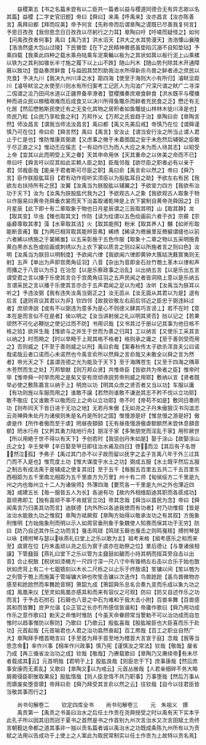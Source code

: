 <!-- { "loadSidebar": true } -->
　　益稷第五【书之名篇未尝有以二臣共一篇者以益与稷道同德合无有异志故以名其篇】益稷【二字史官旧题】帝曰【舜曰】来禹【呼禹来】汝亦昌言【汝亦陈善言】禹拜曰都【拜而叹美】帝予何言【先称帝而后谓臯陶之谟既已尽善我复何言】予思日孜孜【我但思念日日孜孜以尽躬行之力耳】臯陶曰吁【吁嗟而疑怪之】如何【问禹孜孜者何事】禹曰【禹乃言】洪水滔天【洪大之水其势漫天】浩浩懐山襄陵【浩浩然盛大包山过陵】下民昬垫【在下之民精神昬惑虽垫陷沉溺不自知垫玷】予乘四载【我乘此四种之载水乘舟陆乘车泥乘輴以板为之其状如箕以板行泥上山乘樏以铁为之其利如锥长半寸施之履下以上山不跌】随山刋木【随山势刋除其木开通障蔽以致功】暨益奏庶鲜食【与益因其焚烈助我治水所得新杀鸟兽之鲜者进之庶民以充食】予决九川【我决九州川泽之水】距四海【使至于海则大小有所归】濬畎浍距川【濬导畎浍之水使至川则水有所归案考工记匠人为沟洫广尺深尺谓之畎广二寻深二仭谓之浍乃田间水道以正疆界备旱潦者】暨稷播奏庶艰食鲜食【洪水既平与稷播种而进众民以稼穑艰难而后成食又以决川所得鱼鼈杀而鲜者充民食之乏】懋迁有无化居【然后懋勉斯民使迁有之无变化其物之居积者如鱼鼈徙山林林木徙川泽是也】烝民乃粒【众民乃享粒食之利】万邦作乂【万邦之氏皆趋于治】臯陶曰俞【臯陶言然】师汝昌言【谓我当师法汝昌言】禹曰都【禹又先美后戒】帝慎乃在位【谓舜谨慎乃可在位】帝曰俞【舜言然】禹曰【禹言】安汝止【谓当安行汝之所当止谓人君止于仁是也】惟防惟康其弼直【又虑事之微于未着图国之安于未危然后辅弼之臣敢于尽正直之义】惟动丕应傒志【一有动作已为而人大应之未为而人待其志】以昭受上帝【宜其以此而明受上天之眷】天其申命用休【天其重命之以休美之命而不已】帝曰吁【舜言吁以叹其如此实赖人臣之助】臣哉邻哉【欲尽臣之职者必有以亲于君】邻哉臣哉【能亲于君者斯可尽臣之职】禹曰俞【禹言俞以然之】帝曰【舜乃言】臣作朕股肱耳目【君有动作视听实须臣以为股肱耳目之助】予欲左右有民【我欲左右扶持所有之民】汝翼【汝禹当为朕股肱以辅翼之】予欲宣力四方【我欲布治功于天下】汝为【汝禹为朕股肱代我为之】予欲观古人之象【我欲观古人取象于物以作服易曰黄帝尧舜垂衣裳而天下治盖取诸乾坤是上衣下裳制自黄帝尧舜因之】日月星辰【此下即十有二章取象于物也日月星辰谓之三辰取其明】山【取其静】龙【取其变】华虫【雉也取其文】作防【读为绘谓以五色绘画前六者于衣】宗彛【宗庙彛尊取其孝】藻【水草取其洁】火【取其能照】粉米【取其养人】黼【如斧形取能断音甫】黻【为两已相背取其能辨音弗】絺绣【絺读为黹展里反黹綟谓缝也以前六者絺以绣施之于裳絺蚩】以五采彰施于五色作服【取象十二章之物以五采明施青黄白黒赤五色或绘画或刺绣以为上衣下裳以质言之则曰采以所施者言之则曰色】汝明【汝禹当为朕目以明制度】予欲闻六律【我欲闻六律即黄钟大簇姑洗蕤賔夷则无射】五声【单出为声即宫啇角征羽】八音【杂出为音即金石丝竹匏土革木以律和声而播之于八音以为乐】在治忽【以是乐察政事之治乱】以出纳五言【以是乐出五言谓受君之言以播于乐使其言合于宫啇角征羽之五声民闻之者皆洞晓上意以是乐纳五言谓采民之言以播于乐使其言亦合于五声君闻之足以为戒】汝听【汝禹当为朕耳以听之】予违汝弼【我有违失汝禹当弼正之】汝无靣从【汝无面从其君以为是】退有后言【退则背议其君以为非】钦四邻【故我钦敬左右前后邻近之臣忠于弼违紏过者】庶顽谗説【或有不以弼违为意多为是心不则德义肆其巧言谤丄】若不在时【意本在是而言似不在是者】侯以明之【汝当讲射侯之礼以明其贤否】挞以记之【若果顽然不可化必鞭挞之使记过而不防】书用识哉【又书其过于册以记其事为他日格不格之验】欲并生哉【惟欲与之并生于世而为善之归耳】工以纳言【又使乐工采其言以纳之】时而飏之【时以举飏于上观其格不格者】格则承之庸之【至于善则受而用之】否则威之【不至于善则威之以刑】禹曰俞哉【案春秋传太子欲杀浑良夫公曰诺哉诺哉云者口诺而心未诺然也今禹言俞所以然舜之言俞哉又未敢全以舜之言为然者】帝光天之下【盖谓尧德之光为能及于天下】至于海隅苍生【又至于四海之隅草木苍然而生之处】万邦黎献【则万邦众贤】共惟帝臣【皆欲共为帝者之臣】惟帝时举【惟帝舜一时举而用之是矣又安有庶顽谗説劳帝刑威之用耶】敷纳以言【贤者既举必使之敷陈嘉言以纳于上】明庶以功【明其众庶之贤否者又当以功】车服以庸【有功则旌以车服而用之】谁敢不譲【若然则谁敢不谦逊其志不矜不伐以立功耶】敢不敬应【又谁敢不以敬而应上之命以立功耶】帝不时【帝苟不如是】敷同日奏罔功【则布同天下皆日进于无功之地】无若丹朱傲【无如尧之子丹朱傲狠汉书沟洫志云尧禅舜朱处丹为诸侯则朱是名丹是所封之国】惟慢游是好【惟怠慢之游是好】傲虐是作【所作者傲而至于虐】罔昼夜頟頟【无有昼夜慢游傲虐额额然未尝休息頟音额】罔水行舟【又矜其勇力陆地行舟】朋淫于家【多聚朋党而淫乱于家】用殄厥世【所以用絶于世不得以有天下】予创若时【我惩创丹朱如是】娶于涂山【故娶涂山氏之女】辛壬癸甲【辛日娶至甲日即往治水甫及四日】啓而泣【其后有子名啓然泣孤】予弗子【禹过其门亦不以子故而留以抚字之孟子言禹八年于外三过其门而不入是也】惟荒度土功【惟大谋度乎水土之功】弼成五服【水土既平然后五服之制古有成法禹于是辅成之使复其旧】至于五千【毎服五百里五五共二千五百里东西相距为五千里南北相距为五千里直方为万里】州十有二师【甸侯绥方二千里是九州之内也毎州立十二人为诸侯师】外薄四海【要荒各一千里是九州之外也薄近四海】咸建五长【毎一服皆五人为长】各迪有功【故内外相维蹈迪其职而各厎成功】苗顽弗即工【独有苖顽不率不肯就官立功】帝其念哉【舜当以苗民为念】帝曰【舜闻禹言乃归美其功而言】迪朕德【内外所以各迪我徳而有功者】时乃功惟叙【皆是汝治水能致九功之惟叙】臯陶方祗厥叙【臯陶方始得以敬承汝功之有其叙】方施象刑惟明【方始施象刑而明以示人如周官垂刑象于象魏使人知畏而保其功于无穷】防曰【防乃自述其作乐之功而言】戛击鸣球【鸣球玉磬也戛击之则鸣戛秸】搏拊琴瑟以咏【搏拊琴与瑟以咏燕礼曰堂上之乐以歌为主】祖考来格【祖考感乐之和而来至】虞賔在位【丹朱虽顽以尧之后为賔于虞亦在助祭之位】羣后德让【与羣诸侯相譲】下管鼗鼓【燕礼曰堂下之乐以管为主鼗鼓如皷而小持其柄而摇耳旁自击以出音】合止柷敔【柷状如漆桶方一尺四寸深一尺八寸中有锥柄左右击以合乐于始也敔状如虎背上有二十七鉏铻刻以木长二尺栎之以止乐于终敔语】笙镛以间【笙以匏为之列管于匏上而施簧于管端镛大钟也吹笙击镛以次迭作】鸟兽跄跄【虽鸟兽微物亦感至和跄跄然而率舞跄音锵】箫韶九成【箫韶舜乐总名合奏九变而乐成以象九功之成】鳯凰来仪【至灵如鳯凰亦感其和而来有容仪之可观】防曰【防又自述作乐之功而言】于予击石拊石【石磬也八音之中石为难和于我大击小附】百兽率舞【百兽感其和而皆舞】庻尹允谐【众正官之长亦冇所感信皆谐和】帝庸作歌曰【舜乃用功成作乐之意作歌曰】勅天之命惟时惟防【今虽天命眷顾常当警勅不可以治功成而自忽惟时以趋事惟防以察防】乃歌曰【乃歌云】股肱喜哉【股肱喻臣也大臣喜而乐于赴功】元首起哉【元首喻君也人君之治功翕然奋起】百工熈哉【百工之职业自然广大】臯陶拜手稽首飏言曰【手至首为拜手首至地为稽首大言宣于庭】念哉【我等当思念帝】率作兴事【相率作兴政事】慎乃宪【谨慎汝之常法】钦哉【敬哉】屡省乃成【再三循省汝治功之成】钦哉【敬哉】乃赓载歌曰【臯陶乃又赓续帝有未尽者载成其云】元首明哉【君明于上】股肱良哉【则臣忠于下】庶事康哉【然后庶事安康而无紊乱】又歌曰【臯陶又以为戒云】元首丛脞哉【人君亲细碎不务大略屑屑侵臣职脞取果反】股肱惰哉【则人臣怠惰不共乃职事】万事堕哉【然后万事从而隳废矣堕音隳】帝拜曰俞【舜乃拜受其言俞以然之云】往钦哉【自今以往君臣皆当敬其事而行之】















　　尚书句解卷二
　　钦定四库全书
　　尚书句解卷三
　　元　朱祖义　撰
　　禹贡第一【禹贡之书虽曰治水之后任土作贡在尧舜授受之时以禹有天下实本乎此孔子所以因其旧而冠于夏书之首然是书之作首别九州次言治水又次言田赋土贡终言朝觐达帝都之道其事非一独以贡名篇者诚以禹治水之功既成条陈九州所有以为贡赋之法用以告成功于上使上之人案此为取民常制实以任土作贡为上故特以贡名焉】
